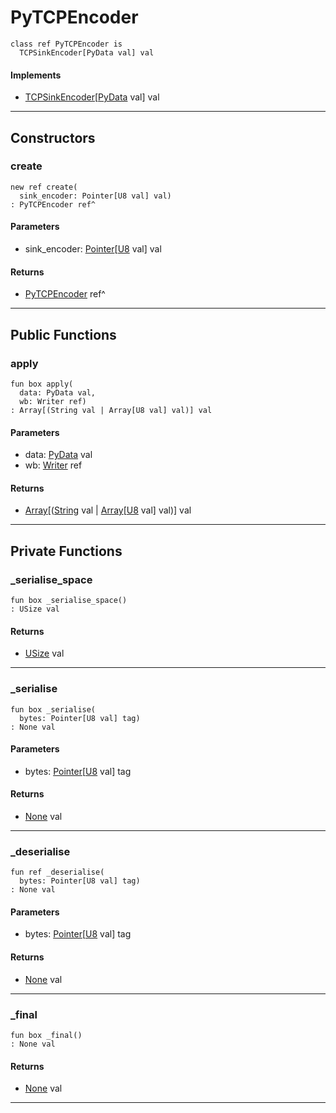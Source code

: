 # PyTCPEncoder

```pony
class ref PyTCPEncoder is
  TCPSinkEncoder[PyData val] val
```

#### Implements

* [TCPSinkEncoder](wallaroo-core-sink-tcp_sink-TCPSinkEncoder)\[[PyData](.-PyData) val\] val

---

## Constructors

### create

```pony
new ref create(
  sink_encoder: Pointer[U8 val] val)
: PyTCPEncoder ref^
```
#### Parameters

*   sink_encoder: [Pointer](builtin-Pointer)\[[U8](builtin-U8) val\] val

#### Returns

* [PyTCPEncoder](.-PyTCPEncoder) ref^

---

## Public Functions

### apply

```pony
fun box apply(
  data: PyData val,
  wb: Writer ref)
: Array[(String val | Array[U8 val] val)] val
```
#### Parameters

*   data: [PyData](.-PyData) val
*   wb: [Writer](buffered-Writer) ref

#### Returns

* [Array](builtin-Array)\[([String](builtin-String) val | [Array](builtin-Array)\[[U8](builtin-U8) val\] val)\] val

---

## Private Functions

### _serialise_space

```pony
fun box _serialise_space()
: USize val
```

#### Returns

* [USize](builtin-USize) val

---

### _serialise

```pony
fun box _serialise(
  bytes: Pointer[U8 val] tag)
: None val
```
#### Parameters

*   bytes: [Pointer](builtin-Pointer)\[[U8](builtin-U8) val\] tag

#### Returns

* [None](builtin-None) val

---

### _deserialise

```pony
fun ref _deserialise(
  bytes: Pointer[U8 val] tag)
: None val
```
#### Parameters

*   bytes: [Pointer](builtin-Pointer)\[[U8](builtin-U8) val\] tag

#### Returns

* [None](builtin-None) val

---

### _final

```pony
fun box _final()
: None val
```

#### Returns

* [None](builtin-None) val

---


